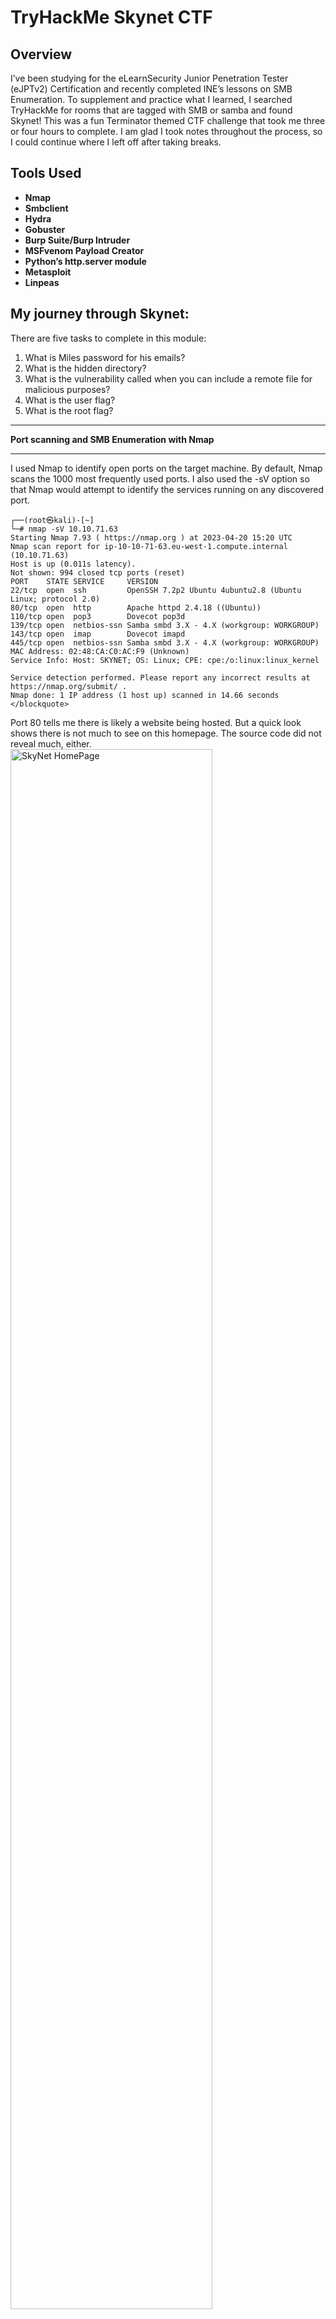 <h1>TryHackMe Skynet CTF</h1>

<h2>Overview</h2>
I’ve been studying for the eLearnSecurity Junior Penetration Tester (eJPTv2) Certification and recently completed INE’s lessons on SMB Enumeration. To supplement and practice what I learned, I searched TryHackMe for rooms that are tagged with SMB or samba and found Skynet! This was a fun Terminator themed CTF challenge that took me three or four hours to complete. I am glad I took notes throughout the process, so I could continue where I left off after taking breaks.
<br />

<h2>Tools Used</h2>

- <b>Nmap</b> 
- <b>Smbclient</b>
- <b>Hydra</b>
- <b>Gobuster</b>
- <b>Burp Suite/Burp Intruder</b>
- <b>MSFvenom Payload Creator</b>
- <b>Python’s http.server module</b>
- <b>Metasploit</b>
- <b>Linpeas</b>

<h2>My journey through Skynet:</h2>

There are five tasks to complete in this module:
1.	What is Miles password for his emails?
2.	What is the hidden directory?
3.	What is the vulnerability called when you can include a remote file for malicious purposes?
4.	What is the user flag?
5.	What is the root flag?

***
<b>Port scanning and SMB Enumeration with Nmap</b>
***

I used Nmap to identify open ports on the target machine. By default, Nmap scans the 1000 most frequently used ports. I also used the -sV option so that Nmap would attempt to identify the services running on any discovered port.

```
┌──(root㉿kali)-[~]
└─# nmap -sV 10.10.71.63
Starting Nmap 7.93 ( https://nmap.org ) at 2023-04-20 15:20 UTC
Nmap scan report for ip-10-10-71-63.eu-west-1.compute.internal (10.10.71.63)
Host is up (0.011s latency).
Not shown: 994 closed tcp ports (reset)
PORT    STATE SERVICE     VERSION
22/tcp  open  ssh         OpenSSH 7.2p2 Ubuntu 4ubuntu2.8 (Ubuntu Linux; protocol 2.0)
80/tcp  open  http        Apache httpd 2.4.18 ((Ubuntu))
110/tcp open  pop3        Dovecot pop3d
139/tcp open  netbios-ssn Samba smbd 3.X - 4.X (workgroup: WORKGROUP)
143/tcp open  imap        Dovecot imapd
445/tcp open  netbios-ssn Samba smbd 3.X - 4.X (workgroup: WORKGROUP)
MAC Address: 02:48:CA:C0:AC:F9 (Unknown)
Service Info: Host: SKYNET; OS: Linux; CPE: cpe:/o:linux:linux_kernel

Service detection performed. Please report any incorrect results at https://nmap.org/submit/ .
Nmap done: 1 IP address (1 host up) scanned in 14.66 seconds </blockquote>
```

Port 80 tells me there is likely a website being hosted. But a quick look shows there is not much to see on this homepage. The source code did not reveal much, either.
<br />
<img src="https://i.imgur.com/6fdt0Sc.png" height="80%" width="80%" alt="SkyNet HomePage"/>
<br />

Port 445 shows there may be SMB shares to explore. I used Nmap again with the smb-enum-shares script to see what I could find:

```
┌──(root㉿kali)-[~]
└─# nmap 10.10.71.63 -p 139,445 --script smb-enum-shares
Starting Nmap 7.93 ( https://nmap.org ) at 2023-04-20 15:31 UTC
Nmap scan report for ip-10-10-71-63.eu-west-1.compute.internal (10.10.71.63)
Host is up (0.00024s latency).

PORT    STATE SERVICE
139/tcp open  netbios-ssn
445/tcp open  microsoft-ds
MAC Address: 02:48:CA:C0:AC:F9 (Unknown)

Host script results:
| smb-enum-shares: 
|   account_used: guest
|   \\10.10.71.63\IPC$: 
|     Type: STYPE_IPC_HIDDEN
|     Comment: IPC Service (skynet server (Samba, Ubuntu))
|     Users: 1
|     Max Users: <unlimited>
|     Path: C:\tmp
|     Anonymous access: READ/WRITE
|     Current user access: READ/WRITE
|   \\10.10.71.63\anonymous: 
|     Type: STYPE_DISKTREE
|     Comment: Skynet Anonymous Share
|     Users: 0
|     Max Users: <unlimited>
|     Path: C:\srv\samba
|     Anonymous access: READ/WRITE
|     Current user access: READ/WRITE
|   \\10.10.71.63\milesdyson: 
|     Type: STYPE_DISKTREE
|     Comment: Miles Dyson Personal Share
|     Users: 0
|     Max Users: <unlimited>
|     Path: C:\home\milesdyson\share
|     Anonymous access: <none>
|     Current user access: <none>
|   \\10.10.71.63\print$: 
|     Type: STYPE_DISKTREE
|     Comment: Printer Drivers
|     Users: 0
|     Max Users: <unlimited>
|     Path: C:\var\lib\samba\printers
|     Anonymous access: <none>
|_    Current user access: <none>

Nmap done: 1 IP address (1 host up) scanned in 0.89 seconds
```
<br />

***
<b>Exploring shares with SMBclient</b><br />
***
The results from the script tells me that a NULL user can connect to anonymous. From here I used the Smbclient to connect, browse, and download files from the share. I found an interesting file with the name “attention.txt.”

<br />
<img src="https://i.imgur.com/CwpAVNm.png" height="80%" width="80%" alt="Exploring with SMBClient"/>
<br />
This file contained the following clue:<br />

```
┌──(root㉿kali)-[~]
└─# cat attention.txt 
A recent system malfunction has caused various passwords to be changed. All skynet employees are 
required to change their password after seeing this.
-Miles Dyson
```
<br />
Another notable file was located in the "logs" folder, which appeared to be a list of passwords:
<br />
<img src="https://i.imgur.com/TfJhs5I.png" height="80%" width="80%" alt="Log1.txt File"/>
<br />

I attempted to use the login cracker program Hydra to see if any of those passwords matched the milesdyson share. Unfortunately, this did not work.
<br />
<img src="https://i.imgur.com/dCptaBr.png" height="80%" width="80%" alt="Hydra results"/>
<br />

***
<b>Digging into GoBuster and the website</b><br />
***
Gobuster uses wordlists to brute-force directories, files, and subdomains. I used Gobuster to enumerate the target website:
<br />
<img src="https://i.imgur.com/Wguoz1r.png" height="80%" width="80%" alt="Enumerating with Gobuster"/>
<br />
<br />
The directories admin, ai, and config led nowhere. However, Squirrelmail looked promising as it led to a login page. From here, I used Burp Suite which provides numerous tools for web application testing. The Burp Intruder tool was used to send the same HTTP request over and over again using milesdyson as the login, and the list passwords from log1.txt inserted into the password field.

<br />
<img src="https://i.imgur.com/Bu9rrjq.png" alt="Burp Suite"/>
<br />
<br />
One of the passwords generated a status of 300. All of the other passwords resulted in a status of 200. The one that was different is likely the valid password.
<br />
<img src="https://i.imgur.com/l2gqZDh.png" height="80%" width="80%" alt="Burp Intruder"/>
<br />
<br />
<b>We're in!!</> I completed the first challenge task of discovering Miles’ email password!
<br />
<br />
<img src="https://i.imgur.com/q4mTmcH.png" height="80%" width="80%" alt="Burp Intruder"/>
<br />
<br />

I opened the email with the subject “Samba Password reset.” This contained a password for the milesdyson share. I then used Smbclient to access this share and located a “notes” folder, which contained a file names “important.txt.”

```
┌──(root㉿kali)-[~]
└─# cat important.txt 

1. Add features to beta CMS /45kra24zxs28v3yd
2. Work on T-800 Model 101 blueprints
3. Spend more time with my wife
```

This pointed to the hidden folder which was Miles’ homepage and was answer to the second challenge task.



